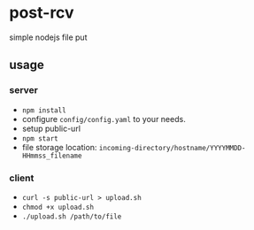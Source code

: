 # post-rcv
simple nodejs file put


## usage

### server
- `npm install`
- configure `config/config.yaml` to your needs.
- setup public-url
- `npm start`
- file storage location: `incoming-directory/hostname/YYYYMMDD-HHmmss_filename`

### client
- `curl -s public-url > upload.sh`
- `chmod +x upload.sh`
- `./upload.sh /path/to/file`
